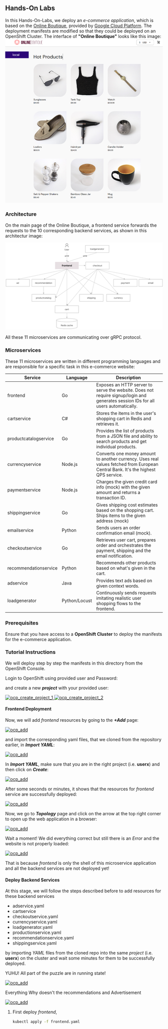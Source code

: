 ## Hands-On Labs
In this Hands-On-Labs, we deploy an *e-commerce application*, which is based on the [Online Boutique](https://github.com/GoogleCloudPlatform/microservices-demo), provided by [Google Cloud Platform](https://github.com/GoogleCloudPlatform). The deployment manifests are modified so that they could be deployed on an OpenShift Cluster. The interface of **"Online Boutique"** looks like this image:
[![Online Boutique Interface](/img/boutique_interface.png)](/img/boutique_interface.png)

### Architecture
On the main page of the Online Boutique, a frontend service forwards the requests to the 10 corresponding backend services, as shown in this architectur image: 

[![Architecture of microservices](/img/architecture-diagram.png)](/img/architecture-diagram.png)

All these 11 microservices are communicating over gRPC protocol. 

### Microservices
These 11 microservices are written in different programming languages and are responsible for a specific task in this e-commerce website:


| Service                                              | Language      | Description                                                                                                                       |
| ---------------------------------------------------- | ------------- | --------------------------------------------------------------------------------------------------------------------------------- |
| frontend                        | Go            | Exposes an HTTP server to serve the website. Does not require signup/login and generates session IDs for all users automatically. |
| cartservice                     | C#            | Stores the items in the user's shopping cart in Redis and retrieves it.                                                           |
| productcatalogservice           | Go            | Provides the list of products from a JSON file and ability to search products and get individual products.                        |
| currencyservice                 | Node.js       | Converts one money amount to another currency. Uses real values fetched from European Central Bank. It's the highest QPS service. |
| paymentservice                  | Node.js       | Charges the given credit card info (mock) with the given amount and returns a transaction ID.                                     |
| shippingservice                 | Go            | Gives shipping cost estimates based on the shopping cart. Ships items to the given address (mock)                                 |
| emailservice                    | Python        | Sends users an order confirmation email (mock).                                                                                   |
| checkoutservice                 | Go            | Retrieves user cart, prepares order and orchestrates the payment, shipping and the email notification.                            |
| recommendationservice           | Python        | Recommends other products based on what's given in the cart.                                                                      |
| adservice                       | Java          | Provides text ads based on given context words.                                                                                   |
| loadgenerator                   | Python/Locust | Continuously sends requests imitating realistic user shopping flows to the frontend.         

<!-- ### Directory Structure

The `e-commerce` directory contains the following files and subdirectories:

```
e-commerce/
├── adservice.yaml
    
``` -->

### Prerequisites
Ensure that you have access to a **OpenShift Cluster** to deploy the manifests for the e-commerce application.


### Tutorial Instructions
We will deploy step by step the manifests in this directory from the OpenShift Console.

Login to OpenShift using provided user and Password:


and create a new ***project*** with your provided user: 

<a href="../img/ocp_create_project_1.png">
  <img src="../img/ocp_create_project_1.png" alt="ocp_create_project_1" width="300"/>
</a>         


<a href="../img/ocp_create_project_2.png">
  <img src="../img/ocp_create_project_2.png" alt="ocp_create_project_2" width="300"/>
</a>

<!-- [![ocp_create_project_1](/img/ocp_create_project_1.png)](/img/ocp_create_project_1.png)
[![ocp_create_project_2](/img/ocp_create_project_2.png)](/img/ocp_create_project_2.png) -->

#### Frontend Deployment

Now, we will add *frontend* resources by going to the ***+Add*** page:

[![ocp_add](/img/ocp_add.png)](/img/ocp_add.png)

and import the corresponding yaml files, that we cloned from the repository earlier, in ***Import YAML***:

[![ocp_add](/img/ocp_add_import_yaml.png)](/img/ocp_add_import_yaml.png)

In ***Import YAML***, make sure that you are in the right project (i.e. **userx**) and then click on ***Create***:

[![ocp_add](/img/ocp_imported_yaml.png)](/img/ocp_imported_yaml.png)

After some seconds or minutes, it shows that the resources for *frontend* service are successfully deployed:

[![ocp_add](/img/ocp_successful_deployment.png)](/img/ocp_successful_deployment.png)

Now, we go to ***Topology*** page and click on the arrow at the top right corner to open up the web application in a browser:

[![ocp_add](/img/ocp_frontend_ui.png)](/img/ocp_frontend_ui.png)

Wait a moment! We did everything correct but still there is an *Error* and the website is not properly loaded:

[![ocp_add](/img/ocp_frontend_ui_error.png)](/img/ocp_frontend_ui_error.png)

That is because *frontend* is only the shell of this microservice application and all the backend services are not deployed yet! 

#### Deploy Backend Services
At this stage, we will follow the steps described before to add resources for these backend services
- adservice.yaml
- cartservice
- checkoutservice.yaml
- currencyservice.yaml
- loadgenerator.yaml
- productionservice.yaml
- recommendationservice.yaml
- shippingservice.yaml

by importing *YAML* files from the cloned repo into the same *project* (i.e. **userx**) on the cluster and wait some minutes for them to be successfully deployed.

YUHU! All part of the puzzle are in running state!

[![ocp_add](/img/happy_female.jpg)](/img/happy_female.jpg)

Everything Why doesn't the recommendations and Advertisement

[![ocp_add](/img/frustrated_female.jpg)](/img/frustrated_female.jpg)


1. First deploy *frontend*, 
   ```bash
   kubectl apply -f frontend.yaml
   ```